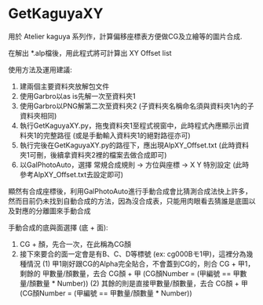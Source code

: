 # GetKaguyaXY

用於 Atelier kaguya 系列作，計算偏移座標表方便做CG及立繪等的圖片合成.

在解出 *.alp檔後，用此程式將可計算出 XY Offset list

使用方法及運用建議:
1. 建兩個主要資料夾放解包文件
2. 使用Garbro以as is先解一次至資料夾1
3. 使用Garbro以PNG解第二次至資料夾2 (子資料夾名稱命名須與資料夾1內的子資料夾相同)
4. 執行GetKaguyaXY.py，拖曳資料夾1至程式視窗中，此時程式內應顯示出資料夾1的完整路徑 (或是手動輸入資料夾1的絕對路徑亦可)
5. 執行完後在GetKaguyaXY.py的路徑下，應出現AlpXY_Offset.txt (此時資料夾1可刪，後續拿資料夾2裡的檔案去做合成即可)
6. 以GalPhotoAuto，選擇 常規合成規則 -> 方位與座標 -> X Y 特別設定 (此時參考AlpXY_Offset.txt去設定即可)

顯然有合成座標後，利用GalPhotoAuto進行手動合成會比猜測合成法快上許多，然而目前仍未找到自動合成的方法，因為沒合成表，只能用肉眼看去猜誰是底圖以及對應的分離圖來手動合成

手動合成的底與面選擇 (底 + 面):
1. CG + 顏，先合一次，在此稱為CG顏
2. 接下來要合的面一定會是有B、C、D等標號 (ex: cg000Bモ1甲)，這裡分為幾種情況
    (1) 甲1剛好跟CG的Alpha完全貼合，不會蓋到CG的，則合 CG + 甲1，剩餘的 甲數量/顏數量，去合 CG顏 + 甲 (CG顏Number = (甲編號 == 甲數量/顏數量 * Number))
    (2) 其餘的則是直接甲數量/顏數量，去合 CG顏 + 甲 (CG顏Number = (甲編號 == 甲數量/顏數量 * Number))
